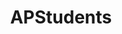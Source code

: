 ---
title: APStudents
crosslinks:
- APUSH
- ApplyingToCollege
- RateMySchedule
- AP_Physics
- AP_CompSciPrinciples
- Sat
- ChoosingBeggars
- opera
- copypasta
- learnprogramming
- Drugs
- ACT
- ComedyCemetery
- duolingo
- CollegeStudents
- Pyongyang
- FRC
- AskHSteacher
- FellowKids
---